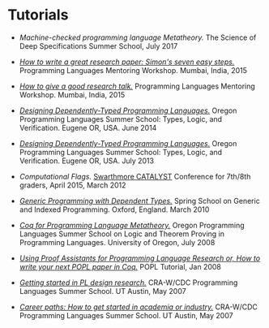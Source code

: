 Tutorials
=========

* *Machine-checked programming language Metatheory.*
  The Science of Deep Specifications Summer School, July 2017

* [*How to write a great research paper: Simon's seven easy steps.*](talks/plmw15-writing-skills.pdf)
  Programming Languages Mentoring Workshop. Mumbai, India, 2015

* [*How to give a good research talk.*](talks/plmw15-giving-a-talk.pdf)
  Programming Languages Mentoring Workshop. Mumbai, India, 2015

* [*Designing Dependently-Typed Programming Languages.*](https://www.cs.uoregon.edu/research/summerschool/summer14/curriculum.html)
  Oregon Programming Languages Summer School: Types, Logic,
  and Verification.
  Eugene OR, USA. June 2014

* [*Designing Dependently-Typed Programming Languages.*](https://www.cs.uoregon.edu/research/summerschool/summer13/curriculum.html)
  Oregon Programming Languages Summer School: Types, Logic,
  and Verification. Eugene OR, USA. July 2013

* *Computational Flags.*
   [Swarthmore CATALYST](http://www.sccs.swarthmore.edu/org/catalyst/) Conference for 7th/8th graders, April 2015, March 2012

* [*Generic Programming with Dependent Types.*](http://www.seas.upenn.edu/~sweirich/ssgip/)
  Spring School on Generic and Indexed Programming.
  Oxford, England. March 2010


* [*Coq for Programming Language Metatheory.*](http://www.cs.uoregon.edu/research/summerschool/summer08/)
  Oregon Programming Languages Summer School on Logic and
  Theorem Proving in Programming Languages.
  University of Oregon, July 2008


* [*Using Proof Assistants for Programming
  Language Research or, How to write your next POPL paper in Coq.*](http://www.cis.upenn.edu/~plclub/popl08-tutorial/)
  POPL Tutorial, Jan 2008

* [*Getting started in PL design research.*](http://www.cs.utexas.edu/users/mckinley/pl-summer-2007/presentations/session3/SW-CRA-PL-Design.ppt)
  CRA-W/CDC Programming Languages Summer School. UT Austin, May 2007

* [*Career paths: How to get started in academia or industry.*](http://www.cs.utexas.edu/users/mckinley/pl-summer-2007/presentations/session6/CareerPathsStephanie050707.ppt)
  CRA-W/CDC Programming Languages Summer School. UT Austin, May 2007
